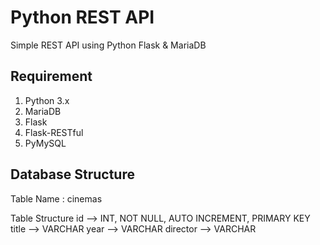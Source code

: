 # Python REST API
Simple REST API using Python Flask &amp; MariaDB

## Requirement
1. Python 3.x
2. MariaDB
3. Flask
4. Flask-RESTful
5. PyMySQL

## Database Structure
Table Name : cinemas

Table Structure
id --> INT, NOT NULL, AUTO INCREMENT, PRIMARY KEY
title --> VARCHAR
year --> VARCHAR
director --> VARCHAR
